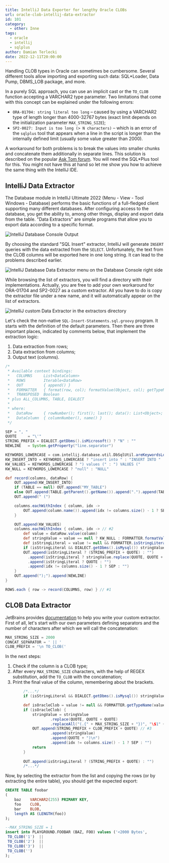 ```yaml
---
title: IntelliJ Data Exporter for lengthy Oracle CLOBs
url: oracle-clob-intellij-data-extractor
id: 101
category:
  - other: Inne
tags:
  - oracle
  - intellij
  - sqlplus
author: Damian Terlecki
date: 2022-12-11T20:00:00
---
```


Handling CLOB types in Oracle can sometimes be cumbersome.
Several different tools allow importing and exporting such data: SQL*Loader, Data Pump, DBMS_LOB package, and more.

In a purely SQL approach, you can use an implicit cast or the `TO_CLOB` function accepting a VARCHAR2 type parameter.
Two limitations that come with this concept can be explained under the following errors:
- `ORA-01704: string literal too long` – caused by using a VARCHAR2 type of length longer than 4000-32767 bytes (exact limit depends on the initialization parameter `MAX_STRING_SIZE`);
- `SP2-0027: Input is too long (> N characters)` – which is an error of the `sqlplus` tool that appears when a line in the script is longer than the internally defined limit (usually some value greater than 2000).

A workaround for both problems is to break the values into smaller chunks and concatenate them additionally in separate lines.
This solution is described on the popular [Ask Tom forum](https://asktom.oracle.com/pls/apex/f?p=100:11:0::::P11_QUESTION_ID:9523893800346388494).
You will need the SQL*Plus tool for this. You might not have this at hand so let me show you how to achieve the same thing with the IntelliJ IDE.

## IntelliJ Data Extractor

The Database module in IntelliJ Ultimate 2022 (Menu - View - Tool Windows - Database) performs the basic functions of a full-fledged client
supporting many different databases. After configuring access to the database, you get the ability to, among other things, display and export data from the table.
"Data Extractors" are simple programs that allow you to export data according to a specific format.

<img src="/img/hq/intellij-custom-data-extractor.png" alt="IntelliJ Database Console Output" title="IntelliJ Database Console Output">

By choosing the standard "SQL Insert" extractor, IntelliJ will generate `INSERT` queries with the data extracted from the `SELECT`.
Unfortunately, the text from the CLOB columns will be exported here in one long string. It can lead to the problems described earlier.

<img src="/img/hq/intellij-data-extractors.png" alt="IntelliJ Database Data Extractor menu on the Database Console right side" title="IntelliJ Database Data Extractor">

While browsing the list of extractors, you will find a directory with their implementations.
Actually, you are free to add your own workaround for ORA-01704 and SP2-0027 as a custom extractor.
All you have to do is copy the extractor file under a new name, and it will automatically appear on the list of extractors.

<img src="/img/hq/intellij-data-extractors-directory.png" alt="IntelliJ custom Data Extractor in the extractors directory" title="IntelliJ Data Extractor Copy">

Let's check the non-native `SQL-Insert-Statements.sql.groovy` program. It starts with the definition of the default parameters.
Then there are three important places, indicated by comments below, that implement the extraction logic:
1. Data extraction from rows;
2. Data extraction from columns;
3. Output text (columns).

```groovy
/*
 * Available context bindings:
 *   COLUMNS     List<DataColumn>
 *   ROWS        Iterable<DataRow>
 *   OUT         { append() }
 *   FORMATTER   { format(row, col); formatValue(Object, col); getTypeName(Object, col); isStringLiteral(Object, col); }
 *   TRANSPOSED  Boolean
 * plus ALL_COLUMNS, TABLE, DIALECT
 *
 * where:
 *   DataRow     { rowNumber(); first(); last(); data(): List<Object>; value(column): Object }
 *   DataColumn  { columnNumber(), name() }
 */

SEP = ", "
QUOTE     = "\'"
STRING_PREFIX = DIALECT.getDbms().isMicrosoft() ? "N" : ""
NEWLINE   = System.getProperty("line.separator")

KEYWORDS_LOWERCASE = com.intellij.database.util.DbSqlUtil.areKeywordsLowerCase(PROJECT)
KW_INSERT_INTO = KEYWORDS_LOWERCASE ? "insert into " : "INSERT INTO "
KW_VALUES = KEYWORDS_LOWERCASE ? ") values (" : ") VALUES ("
KW_NULL = KEYWORDS_LOWERCASE ? "null" : "NULL"

def record(columns, dataRow) {
    OUT.append(KW_INSERT_INTO)
    if (TABLE == null) OUT.append("MY_TABLE")
    else OUT.append(TABLE.getParent().getName()).append(".").append(TABLE.getName())
    OUT.append(" (")

    columns.eachWithIndex { column, idx ->
        OUT.append(column.name()).append(idx != columns.size() - 1 ? SEP : "")
    }

    OUT.append(KW_VALUES)
    columns.eachWithIndex { column, idx -> // #2
        def value = dataRow.value(column)
        def stringValue = value == null ? KW_NULL : FORMATTER.formatValue(value, column)
        def isStringLiteral = value != null && FORMATTER.isStringLiteral(value, column)
        if (isStringLiteral && DIALECT.getDbms().isMysql()) stringValue = stringValue.replace("\\", "\\\\")
        OUT.append(isStringLiteral ? (STRING_PREFIX + QUOTE) : "")
          .append(isStringLiteral ? stringValue.replace(QUOTE, QUOTE + QUOTE) : stringValue) // #3
          .append(isStringLiteral ? QUOTE : "")
          .append(idx != columns.size() - 1 ? SEP : "")
    }
    OUT.append(");").append(NEWLINE)
}

ROWS.each { row -> record(COLUMNS, row) } // #1
```

## CLOB Data Extractor

JetBrains provides [documentation](https://www.jetbrains.com/help/idea/data-extractors.html#api_for_custom_data_extractors) to help you write your custom extractor.
First of all, let's start with our own parameters defining separators and the number of characters after which we will call the concatenation:

```groovy
MAX_STRING_SIZE = 2000
CONCAT_SEPARATOR = ' || '
CLOB_PREFIX = '\n TO_CLOB('
```

In the next steps:
1. Check if the column is a CLOB type;
2. After every `MAX_STRING_SIZE` characters, with the help of REGEX substitution, add the `TO_CLOB` with the concatenation;
3. Print the final value of the column, remembering about the brackets.

```groovy
        /*...*/
        if (isStringLiteral && DIALECT.getDbms().isMysql()) stringValue = stringValue.replace("\\", "\\\\")

        def isOracleClob = value != null && FORMATTER.getTypeName(value, column) == "CLOB" && DIALECT.getDbms().isOracle() // #1
        if (isOracleClob) {
            stringValue = stringValue
                    .replace(QUOTE, QUOTE + QUOTE)
                    .replaceAll("(.{" + MAX_STRING_SIZE + "})", "\$1" + QUOTE + ') ' + CONCAT_SEPARATOR + CLOB_PREFIX + QUOTE) // #2
            OUT.append(STRING_PREFIX + CLOB_PREFIX + QUOTE) // #3
                    .append(stringValue)
                    .append(QUOTE + ")\n")
                    .append(idx != columns.size() - 1 ? SEP : "")
            return
        }
        
        OUT.append(isStringLiteral ? (STRING_PREFIX + QUOTE) : "")
        /*...*/
```

Now, by selecting the extractor from the list and copying the rows (or by extracting the entire table), you should get the expected export:
```sql
CREATE TABLE foobar
(
    baz    VARCHAR2(255) PRIMARY KEY,
    foo    CLOB,
    bar    BLOB,
    length AS (LENGTH(foo))
);

--MAX_STRING_SIZE = 1
insert into PLAYGROUND.FOOBAR (BAZ, FOO) values ('<2000 Bytes', 
 TO_CLOB('1')  || 
 TO_CLOB('2')  || 
 TO_CLOB('3')  || 
 TO_CLOB('')
);
```